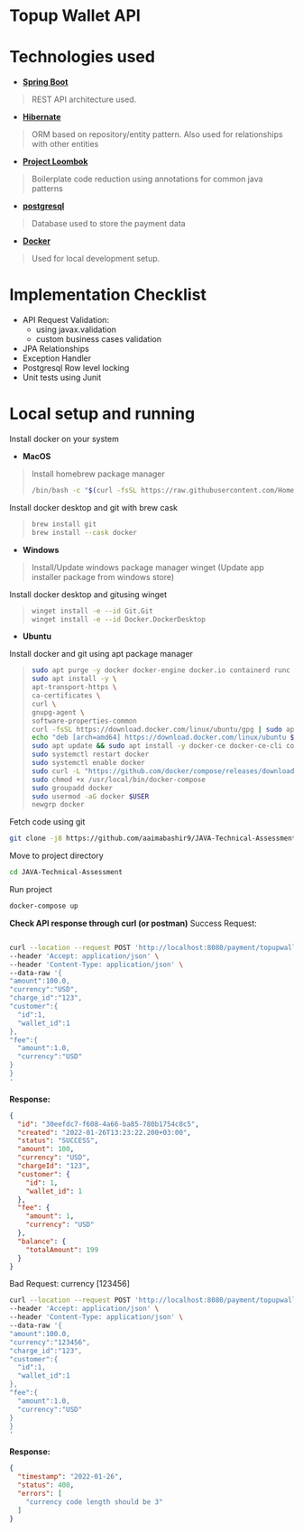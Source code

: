 
# Topup Wallet API

# Technologies used

- [**Spring Boot**](https://spring.io/projects/spring-boot/)
> REST API architecture used.
- [**Hibernate**](https://hibernate.org/)
> ORM based on repository/entity pattern. Also used for relationships with other entities
- [**Project Loombok**](https://projectlombok.org/)
> Boilerplate code reduction using annotations for common java patterns
- [**postgresql**](https://www.postgresql.org/)
> Database used to store the payment data
- [**Docker**](https://www.docker.com/)
> Used for local development setup.
# Implementation Checklist
- API Request Validation:
  - using javax.validation
  - custom business cases validation
- JPA Relationships
- Exception Handler
- Postgresql Row level locking
- Unit tests using Junit

# Local setup and running

Install docker on your system

- **MacOS**

> Install homebrew package manager
>
> ```sh
> /bin/bash -c "$(curl -fsSL https://raw.githubusercontent.com/Homebrew/install/master/install.sh)"
> ```

Install docker desktop and git with brew cask

> ```sh
> brew install git
> brew install --cask docker
> ```

- **Windows**

> Install/Update windows package manager winget (Update app installer package from windows store)

Install docker desktop and gitusing winget

> ```sh
> winget install -e --id Git.Git
> winget install -e --id Docker.DockerDesktop
> ```

- **Ubuntu**

Install docker and git using apt package manager

> ```sh
> sudo apt purge -y docker docker-engine docker.io containerd runc
> sudo apt install -y \
> apt-transport-https \
> ca-certificates \
> curl \
> gnupg-agent \
> software-properties-common
> curl -fsSL https://download.docker.com/linux/ubuntu/gpg | sudo apt-key add -
> echo "deb [arch=amd64] https://download.docker.com/linux/ubuntu $(lsb_release -cs) stable" | sudo tee /etc/apt/sources.list.d/docker.list
> sudo apt update && sudo apt install -y docker-ce docker-ce-cli containerd.io git
> sudo systemctl restart docker
> sudo systemctl enable docker
> sudo curl -L "https://github.com/docker/compose/releases/download/v2.2.2/docker-compose-$(uname -s)-$(uname -m)" -o /usr/local/bin/docker-compose
> sudo chmod +x /usr/local/bin/docker-compose
> sudo groupadd docker
> sudo usermod -aG docker $USER
> newgrp docker
> ```

Fetch code using git

```sh
git clone -j8 https://github.com/aaimabashir9/JAVA-Technical-Assessment.git
```

Move to project directory

```sh
cd JAVA-Technical-Assessment
```

Run project

```sh
docker-compose up
```

**Check API response through curl (or postman)**
Success Request:

```sh

curl --location --request POST 'http://localhost:8080/payment/topupwallet' \
--header 'Accept: application/json' \
--header 'Content-Type: application/json' \
--data-raw '{
"amount":100.0,
"currency":"USD",
"charge_id":"123",
"customer":{
  "id":1,
  "wallet_id":1
},
"fee":{
  "amount":1.0,
  "currency":"USD"
}
}
'
```

**Response:**

```json
{
  "id": "30eefdc7-f608-4a66-ba85-780b1754c8c5",
  "created": "2022-01-26T13:23:22.200+03:00",
  "status": "SUCCESS",
  "amount": 100,
  "currency": "USD",
  "chargeId": "123",
  "customer": {
    "id": 1,
    "wallet_id": 1
  },
  "fee": {
    "amount": 1,
    "currency": "USD"
  },
  "balance": {
    "totalAmount": 199
  }
}
```

Bad Request: currency [123456]

```sh
curl --location --request POST 'http://localhost:8080/payment/topupwallet' \
--header 'Accept: application/json' \
--header 'Content-Type: application/json' \
--data-raw '{
"amount":100.0,
"currency":"123456",
"charge_id":"123",
"customer":{
  "id":1,
  "wallet_id":1
},
"fee":{
  "amount":1.0,
  "currency":"USD"
}
}
'
```
**Response:**
```json
{
  "timestamp": "2022-01-26",
  "status": 400,
  "errors": [
    "currency code length should be 3"
  ]
}
```
